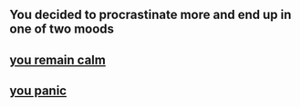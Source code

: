 You decided to procrastinate more and end up in one of two moods
---
[you remain calm](calm.md)
---
[you panic](panic.md)
---
